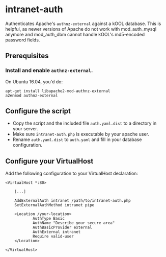 intranet-auth
=============

Authenticates Apache's `authnz-external` against a kOOL database.
This is helpful, as newer versions of Apache do not work with mod_auth_mysql anymore and mod_auth_dbm cannot handle kOOL's md5-encoded password fields.

## Prerequisites
### Install and enable `authnz-external`. 

On Ubuntu 16.04, you'd do:

    apt-get install libapache2-mod-authnz-external
    a2enmod authnz-external
    
## Configure the script
* Copy the script and the included file `auth.yaml.dist` to a directory in your server.
* Make sure `intranet-auth.php` is executable by your apache user.
* Rename `auth.yaml.dist` to `auth.yaml` and fill in your database configuration.

## Configure your VirtualHost

Add the following configuration to your VirtualHost declaration:

    <VirtualHost *:80>
    	
        [...]
    
        AddExternalAuth intranet /path/to/intranet-auth.php
        SetExternalAuthMethod intranet pipe
    
        <Location /your-location>
                AuthType Basic
                AuthName "Describe your secure area"
                AuthBasicProvider external
                AuthExternal intranet
                Require valid-user
        </Location>
    
    </VirtualHost>
    

    